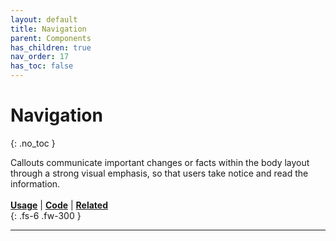 ```yaml
---
layout: default
title: Navigation
parent: Components
has_children: true
nav_order: 17
has_toc: false
---
```



# Navigation
{: .no_toc }

Callouts communicate important changes or facts within the body layout through a strong visual emphasis, so that users take notice and read the information.
<br><br>
[**Usage**]() | [**Code**]() | [**Related**]()
<br>
{: .fs-6 .fw-300 }




---
